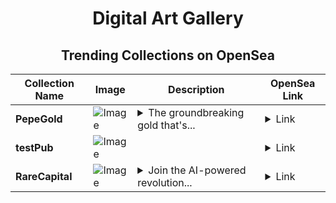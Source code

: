 <div align="center">

# Digital Art Gallery

## Trending Collections on OpenSea

| Collection Name                       | Image                                                                                     | Description                       | OpenSea Link                                                                                          |
|---------------------------------------|-------------------------------------------------------------------------------------------|-----------------------------------|--------------------------------------------------------------------------------------------------------|
| **PepeGold** | ![Image](https://i.seadn.io/s/raw/files/a7fb2ca87b5a350e754f98f430e6c5d3.jpg?w=500&auto=format?w=200&auto=format) | <details><summary>The groundbreaking gold that's...</summary>The groundbreaking gold that's revolutionizing web3</details> | <details><summary>Link</summary>[PepeGold](https://opensea.io/collection/pepegold-2)</details> |
| **testPub** | ![Image](https://i.seadn.io/s/raw/files/da7c8d953e6cd91746e816474453a6d2.png?w=500&auto=format?w=200&auto=format) |  | <details><summary>Link</summary>[testPub](https://opensea.io/collection/testpub)</details> |
| **RareCapital** | ![Image](https://i.seadn.io/s/raw/files/7ca66bac443e9e526da7ddc353d259a0.webp?w=500&auto=format?w=200&auto=format) | <details><summary>Join the AI-powered revolution...</summary>Join the AI-powered revolution with RareCapital</details> | <details><summary>Link</summary>[RareCapital](https://opensea.io/collection/rarecapital-5)</details> |

</div>